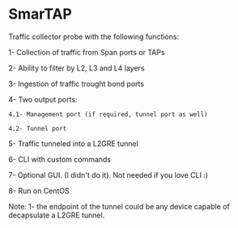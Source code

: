# SmarTAP
Traffic collector probe with the following functions:

1- Collection of traffic from Span ports or TAPs

2- Ability to filter by L2, L3 and L4 layers

3- Ingestion of traffic trought bond ports

4- Two output ports:

    4.1- Management port (if required, tunnel port as well)
    
    4.2- Tunnel port
    
5- Traffic tunneled into a L2GRE tunnel

6- CLI with custom commands

7- Optional GUI. (I didn't do it). Not needed if you love CLI :)

8- Run on CentOS

Note:
1- the endpoint of the tunnel could be any device capable of decapsulate a L2GRE tunnel.
